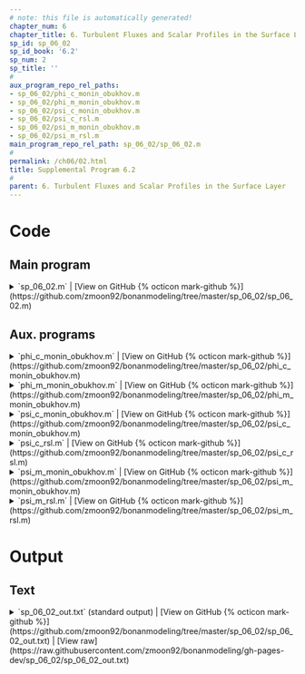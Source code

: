 ```yaml
---
# note: this file is automatically generated!
chapter_num: 6
chapter_title: 6. Turbulent Fluxes and Scalar Profiles in the Surface Layer
sp_id: sp_06_02
sp_id_book: '6.2'
sp_num: 2
sp_title: ''
# 
aux_program_repo_rel_paths:
- sp_06_02/phi_c_monin_obukhov.m
- sp_06_02/phi_m_monin_obukhov.m
- sp_06_02/psi_c_monin_obukhov.m
- sp_06_02/psi_c_rsl.m
- sp_06_02/psi_m_monin_obukhov.m
- sp_06_02/psi_m_rsl.m
main_program_repo_rel_path: sp_06_02/sp_06_02.m
# 
permalink: /ch06/02.html
title: Supplemental Program 6.2
# 
parent: 6. Turbulent Fluxes and Scalar Profiles in the Surface Layer
---
```


# Code

## Main program

<details>
  <summary markdown="span">
    `sp_06_02.m`
    <span class="program-code-link-sep">|</span>
    [View on GitHub {% octicon mark-github %}](https://github.com/zmoon92/bonanmodeling/tree/master/sp_06_02/sp_06_02.m)
  </summary>

```matlab
% Supplemental program 6.2

% -----------------------------------------------------------
% Use Harman & Finnigan (2007, 2008) roughness sublayer (RSL)
% theory to obtain roughness lengths for momentum and scalars
% -----------------------------------------------------------

% --- Input parameters

% von Karman constant

vkc = 0.4;

% Leaf Nusselt number (heat) or Stanton number (scalar)
% with values of 0.1-0.2

%rc = 0.1;
rc = 0.2;

% Leaf drag coefficient

cd = 0.25;

% Canopy height (m)

hc = 20;

% Leaf area index (m2/m2)

LAI = 5;

% Leaf area density

lad = LAI / hc;

% Canopy density length scale (m)

Lc = 1 / (cd * lad);

% Obukhov length (m)

obu = -1000;

% --- Determine beta_val = u* / u(h) for the current Obukhov length

% Neutral value for beta = u* / u(h)

beta_neutral = 0.35;

% Lc/obu

LcL = Lc/obu;

% The unstable case is a quadratic equation for beta^2 at LcL

if (LcL <= 0)
   a = 1;
   b = 16 * LcL * beta_neutral^4;
   c = -beta_neutral^4;
   beta_val = sqrt((-b + sqrt(b^2 - 4 * a * c))/ (2 * a));

   % Error check

   y = beta_val^2 * LcL;
   fy = (1 - 16 * y)^(-0.25);
   err = beta_val * fy - beta_neutral;
   if (abs(err) > 1e-10)
      error('unstable case: error in beta')
   end
end

% The stable case is a cubic equation for beta at LcL

if (LcL > 0)
   a = 5 * LcL;
   b = 0;
   c = 1;
   d = -beta_neutral;
   q = (2*b^3 - 9*a*b*c + 27*(a^2)*d)^2 - 4*(b^2 - 3*a*c)^3;
   q = sqrt(q);
   r = 0.5 * (q + 2*b^3 - 9*a*b*c + 27*(a^2)*d);
   r = r^(1/3);
   beta_val = -(b+r)/(3*a) - (b^2 - 3*a*c)/(3*a*r);

   % Error check

   y = beta_val^2 * LcL;
   fy = 1 + 5 * y;
   err = beta_val * fy - beta_neutral;
   if (abs(err) > 1e-10)
      error('stable case: error in beta')
   end
end

% --- For current beta = u*/u(h) determine displacement height

dp = beta_val^2 * Lc;                  % dp = hc - disp
disp = max(hc - dp, 0);                % Displacement height (m)

% Save canopy height (relative to displacement height),
% because this is used many time

h_minus_d = hc - disp;

% --- Turbulent Prandlt number (Pr) at canopy height

Prn = 0.5;         % Neutral value for Pr
Prvr = 0.3;        % Magnitude of variation of Pr with stability
Prsc = 2.0;        % Scale of variation of Pr with stability

Pr = Prn + Prvr * tanh(Prsc*Lc/obu);

% --- The "f" parameter relates the length scale of the scalar (heat) to that of momentum 

fval = (sqrt(1 + 4 * rc * Pr) - 1) / 2;

% --- Calculate the parameters c1 and c2 needed for the RSL function phi_hat

% Evaluate Monin-Obukhov phi functions at (hc-disp)/obu

[phi_m_hc] = phi_m_monin_obukhov (h_minus_d / obu);
[phi_c_hc] = phi_c_monin_obukhov (h_minus_d / obu);

% Roughness sublayer depth scale multiplier (dimensionless)

c2 = 0.5;

% c1 for momentum and scalars (dimensionless)

c1m = (1 -    vkc / (2 * beta_val * phi_m_hc)) * exp(c2/2);
c1c = (1 - Pr*vkc / (2 * beta_val * phi_c_hc)) * exp(c2/2);

% --- Evaluate the roughness sublayer psi_hat functions for momentum and scalars

% These are calculated at the canopy height. Note that here the heights are adjusted
% for the displacement height before the integration.

[psi_m_rsl_hc] = psi_m_rsl (h_minus_d, h_minus_d, obu, c1m, c2);  % momentum at (hc-disp)
[psi_c_rsl_hc] = psi_c_rsl (h_minus_d, h_minus_d, obu, c1c, c2);  % scalars at (hc-disp)

% --- Evaluate the Monin-Obukhov psi functions for momentum and scalars at the canopy height

[psi_m_hc] = psi_m_monin_obukhov (h_minus_d / obu);    % momentum at (hc-disp)/obu
[psi_c_hc] = psi_c_monin_obukhov (h_minus_d / obu);    % scalars at (hc-disp)/obu

% --- Roughness lengths z0m and z0c (m)

% z0m - Use bisection to find z0m, which lies between aval and bval, and refine the
% estimate until the difference is less than err

aval = hc;
bval = 0;
err = 1e-12;

[psi_m_z0m] = psi_m_monin_obukhov (aval / obu);
z0m = h_minus_d * exp(-vkc/beta_val) * exp(-psi_m_hc + psi_m_z0m) * exp(psi_m_rsl_hc);
fa = z0m - aval;

[psi_m_z0m] = psi_m_monin_obukhov (bval / obu);
z0m = h_minus_d * exp(-vkc/beta_val) * exp(-psi_m_hc + psi_m_z0m) * exp(psi_m_rsl_hc);
fb = z0m - bval;

if (fa * fb > 0)
   error('RSL bisection error: f(a) and f(b) do not have opposite signs')
end

while (abs(bval-aval) > err)
   cval = (aval + bval) / 2;
   [psi_m_z0m] = psi_m_monin_obukhov (cval / obu);
   z0m = h_minus_d * exp(-vkc/beta_val) * exp(-psi_m_hc + psi_m_z0m) * exp(psi_m_rsl_hc);
   fc = z0m - cval;
   if (fa * fc < 0)
      bval = cval; fb = fc;
   else
      aval = cval; fa = fc;
   end
end

z0m = cval;

% z0c - Use bisection to find z0c, which lies between aval and bval, and refine the
% estimate until the difference is less than err

aval = hc;
bval = 0;

[psi_c_z0c] = psi_c_monin_obukhov (aval / obu);
z0c = h_minus_d * exp(-vkc/beta_val*Pr/fval) * exp(-psi_c_hc + psi_c_z0c) * exp(psi_c_rsl_hc);
fa = z0c - aval;

[psi_c_z0c] = psi_c_monin_obukhov (bval / obu);
z0c = h_minus_d * exp(-vkc/beta_val*Pr/fval) * exp(-psi_c_hc + psi_c_z0c) * exp(psi_c_rsl_hc);
fb = z0c - bval;

if (fa * fb > 0)
   error('RSL bisection error: f(a) and f(b) do not have opposite signs')
end

while (abs(bval-aval) > err)
   cval = (aval + bval) / 2;
   [psi_c_z0c] = psi_c_monin_obukhov (cval / obu);
   z0c = h_minus_d * exp(-vkc/beta_val*Pr/fval) * exp(-psi_c_hc + psi_c_z0c) * exp(psi_c_rsl_hc);
   fc = z0c - cval;
   if (fa * fc < 0)
      bval = cval; fb = fc;
   else
      aval = cval; fa = fc;
   end
end

z0c = cval;

% --- Write output

kbinv = log(z0m/z0c);

fprintf('z0m = %15.3f\n',z0m)
fprintf('z0c = %15.3f\n',z0c)
fprintf('kB^{-1} = %15.3f\n',kbinv)
```
{: #main-program-code}

</details>

## Aux. programs

<details>
  <summary markdown="span">
    `phi_c_monin_obukhov.m`
    <span class="program-code-link-sep">|</span>
    [View on GitHub {% octicon mark-github %}](https://github.com/zmoon92/bonanmodeling/tree/master/sp_06_02/phi_c_monin_obukhov.m)
  </summary>

```matlab
function [phi_c] = phi_c_monin_obukhov (x)

% --- Evaluate the Monin-Obukhov phi function for scalars at x

if (x < 0)
   phi_c = (1 - 16 * x)^(-0.5);
else
   phi_c = 1 + 5 * x;
end
```
{: .aux-program-code}

</details>

<details>
  <summary markdown="span">
    `phi_m_monin_obukhov.m`
    <span class="program-code-link-sep">|</span>
    [View on GitHub {% octicon mark-github %}](https://github.com/zmoon92/bonanmodeling/tree/master/sp_06_02/phi_m_monin_obukhov.m)
  </summary>

```matlab
function [phi_m] = phi_m_monin_obukhov (x)

% --- Evaluate the Monin-Obukhov phi function for momentum at x

if (x < 0)
   phi_m = (1 - 16 * x)^(-0.25);
else
   phi_m = 1 + 5 * x;
end
```
{: .aux-program-code}

</details>

<details>
  <summary markdown="span">
    `psi_c_monin_obukhov.m`
    <span class="program-code-link-sep">|</span>
    [View on GitHub {% octicon mark-github %}](https://github.com/zmoon92/bonanmodeling/tree/master/sp_06_02/psi_c_monin_obukhov.m)
  </summary>

```matlab
function [psi_c] = psi_c_monin_obukhov (x)

% --- Evaluate the Monin-Obukhov psi function for scalars at x

if (x < 0)
   y = (1 - 16 * x)^0.25;
   psi_c = 2 * log((1 + y^2)/2);
else
   psi_c = -5 * x;
end
```
{: .aux-program-code}

</details>

<details>
  <summary markdown="span">
    `psi_c_rsl.m`
    <span class="program-code-link-sep">|</span>
    [View on GitHub {% octicon mark-github %}](https://github.com/zmoon92/bonanmodeling/tree/master/sp_06_02/psi_c_rsl.m)
  </summary>

```matlab
function [psi_hat_c] = psi_c_rsl (z, h, L, c1, c2)

% --- Evaluate the roughness sublayer (RSL) function psi_hat for scalars
% at z. Note that z has already been adjusted for the displacement height
% (i.e., using z - d).

% ------------------------------------------------------
% Input
%   z            ! Vertical height - displacement height (m)
%   h            ! Canopy height - displacement height (m)
%   L            ! Obukhov length (m)
%   c1           ! Parameter for RSL function phi_hat (dimensionless)
%   c2           ! Parameter for RSL function phi_hat (dimensionless)
%
% Output
%   psi_hat_c    ! RSL psi_hat function for scalars (dimensionless)
% ------------------------------------------------------

% The function to integrate depends on unstable (f1) or stable (f2)

f1 = @(x) (1-16*x/L).^(-0.5) .* (1 - (1 - c1*exp(-c2*x/(2*h)))) ./ x;
f2 = @(x) (1+5*x/L)          .* (1 - (1 - c1*exp(-c2*x/(2*h)))) ./ x;

% Numerically integrate the function from z to infinity

if (L < 0)
   psi_hat_c = integral (f1, z, inf);
else
   psi_hat_c = integral (f2, z, inf);
end
```
{: .aux-program-code}

</details>

<details>
  <summary markdown="span">
    `psi_m_monin_obukhov.m`
    <span class="program-code-link-sep">|</span>
    [View on GitHub {% octicon mark-github %}](https://github.com/zmoon92/bonanmodeling/tree/master/sp_06_02/psi_m_monin_obukhov.m)
  </summary>

```matlab
function [psi_m] = psi_m_monin_obukhov (x)

% --- Evaluate the Monin-Obukhov psi function for momentum at x

if (x < 0)
   y = (1 - 16 * x)^0.25;
   psi_m = 2 * log((1 + y)/2) + log((1 + y^2)/2) - 2 * atan(y) + pi / 2;
else
   psi_m = -5 * x;
end
```
{: .aux-program-code}

</details>

<details>
  <summary markdown="span">
    `psi_m_rsl.m`
    <span class="program-code-link-sep">|</span>
    [View on GitHub {% octicon mark-github %}](https://github.com/zmoon92/bonanmodeling/tree/master/sp_06_02/psi_m_rsl.m)
  </summary>

```matlab
function [psi_hat_m] = psi_m_rsl (z, h, L, c1, c2)

% --- Evaluate the roughness sublayer (RSL) function psi_hat for momentum
% at z. Note that z has already been adjusted for the displacement height
% (i.e., using z - d).

% ------------------------------------------------------
% Input
%   z            ! Vertical height - displacement height (m)
%   h            ! Canopy height - displacement height (m)
%   L            ! Obukhov length (m)
%   c1           ! Parameter for RSL function phi_hat (dimensionless)
%   c2           ! Parameter for RSL function phi_hat (dimensionless)
%
% Output
%   psi_hat_m    ! RSL psi_hat function for momentum (dimensionless)
% ------------------------------------------------------

% The function to integrate depends on unstable (f1) or stable (f2)

f1 = @(x) (1-16*x/L).^(-0.25) .* (1 - (1 - c1*exp(-c2*x/(2*h)))) ./ x;
f2 = @(x) (1+5*x/L)           .* (1 - (1 - c1*exp(-c2*x/(2*h)))) ./ x;

% Numerically integrate the function from z to infinity

if (L < 0)
   psi_hat_m = integral (f1, z, inf);
else
   psi_hat_m = integral (f2, z, inf);
end
```
{: .aux-program-code}

</details>

# Output



## Text

<details>
  <summary markdown="span">
    `sp_06_02_out.txt` (standard output)
    <span class="program-code-link-sep">|</span>
    [View on GitHub {% octicon mark-github %}](https://github.com/zmoon92/bonanmodeling/tree/master/sp_06_02/sp_06_02_out.txt)
    <span class="program-code-link-sep">|</span>
    [View raw](https://raw.githubusercontent.com/zmoon92/bonanmodeling/gh-pages-dev/sp_06_02/sp_06_02_out.txt)
  </summary>

```
z0m =           1.120
z0c =           0.010
kB^{-1} =           4.699
```
{: .main-program-output-text-file}

</details>